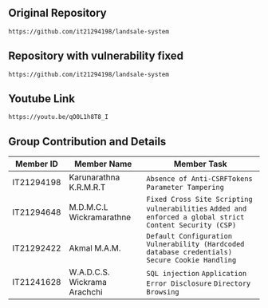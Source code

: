 ## Original Repository
```
https://github.com/it21294198/landsale-system
```
## Repository with vulnerability fixed
```
https://github.com/it21294198/landsale-system
```

## Youtube Link
```
https://youtu.be/qO0L1h8T8_I
```
## Group Contribution and Details

| Member ID | Member Name   | Member Task   |
| --- | ---- | ---- |
| IT21294198    | Karunarathna K.R.M.R.T         | `Absence of Anti-CSRFTokens` ` Parameter Tampering`        |
| IT21294648       | M.D.M.C.L Wickramarathne         | `Fixed Cross Site Scripting vulnerabilities` `Added and enforced a global strict Content Security (CSP)`        |
| IT21292422       | Akmal M.A.M.         | `Default Configuration Vulnerability (Hardcoded database credentials)` `Secure Cookie Handling`         |
| IT21241628       | W.A.D.C.S. Wickrama Arachchi         |  `SQL injection` `Application Error Disclosure` `Directory Browsing`        |

